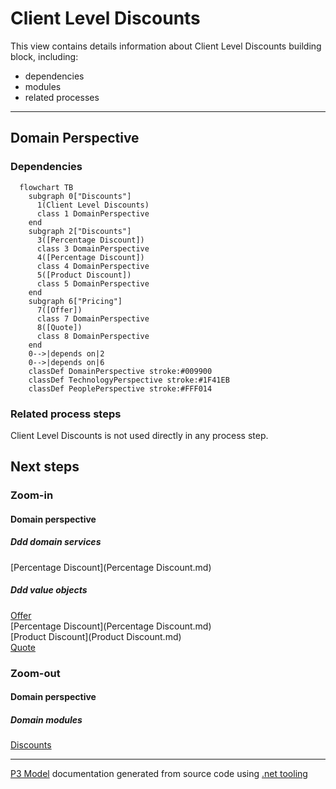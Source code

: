 ﻿
# Client Level Discounts

This view contains details information about Client Level Discounts building block, including:
- dependencies
- modules
- related processes  

---



## Domain Perspective


### Dependencies

```mermaid
  flowchart TB
    subgraph 0["Discounts"]
      1(Client Level Discounts)
      class 1 DomainPerspective
    end
    subgraph 2["Discounts"]
      3([Percentage Discount])
      class 3 DomainPerspective
      4([Percentage Discount])
      class 4 DomainPerspective
      5([Product Discount])
      class 5 DomainPerspective
    end
    subgraph 6["Pricing"]
      7([Offer])
      class 7 DomainPerspective
      8([Quote])
      class 8 DomainPerspective
    end
    0-->|depends on|2
    0-->|depends on|6
    classDef DomainPerspective stroke:#009900
    classDef TechnologyPerspective stroke:#1F41EB
    classDef PeoplePerspective stroke:#FFF014
```

### Related process steps

Client Level Discounts is not used directly in any process step.  

## Next steps


### Zoom-in


#### Domain perspective


##### Ddd domain services

[Percentage Discount](Percentage Discount.md)  

##### Ddd value objects

[Offer](../Offer.md)  
[Percentage Discount](Percentage Discount.md)  
[Product Discount](Product Discount.md)  
[Quote](../Quote.md)  

### Zoom-out


#### Domain perspective


##### Domain modules

[Discounts](Discounts.md)  

---

[P3 Model](https://github.com/P3-model/P3-model) documentation generated from source code using [.net tooling](https://github.com/P3-model/P3-model-dotnet)